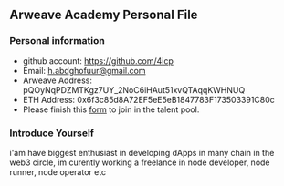 ## Arweave Academy Personal File

### Personal information

- github account: https://github.com/4icp
- Email: h.abdghofuur@gmail.com
- Arweave Address: pQOyNqPDZMTKgz7UY_2NoC6iHAut51xvQTAqqKWHNUQ
- ETH Address: 0x6f3c85d8A72EF5eE5eB1847783F173503391C80c
- Please finish this [form](https://docs.google.com/forms/d/e/1FAIpQLSfWA5fIIcBgmRppm3jNz5vmf9Mai_QMVil-2pO4r7YKn_Zhtw/viewform?usp=sf_link) to join in the talent pool.

### Introduce Yourself
 i'am have biggest enthusiast in developing dApps in many chain in the web3 circle, im curently working a freelance in node developer, node runner, node operator etc

